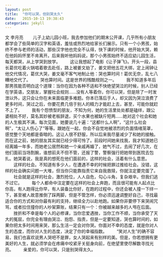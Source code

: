 ```yaml
---
layout: post
title:  "你可以哭，但别哭太久"
date:   2015-10-13 19:38:43
categories: jekyll
---
```

文 李月亮
　　儿子上幼儿园小班，我去参加他们的期末公开课，几乎所有小朋友都学会了些简单的汉字和英语，羞怯或热烈地给家长们展示。只有一个小男孩，始终不参与老师的活动，那些汉字他也完全不认得，快下课的时候，他开始大哭，赖在他妈妈怀里不肯离开。后来我听他妈妈说，那个小男孩始终不适应幼儿园生活，每天都哭，从上学哭到放学。
　　这让我想起了电影《让子弹飞》。开头一段，县长葛优吃着火锅唱着歌去赴任，路上被姜文劫了，姜文把他五花大绑，定上闹钟让他交代情况，葛优大哭，姜文毫不客气地制止他：哭也算时间！葛优无奈，乱七八糟地交代了。<!--more-->
　　哭也算时间。这是世界的残酷规则之一。
　　我不知道多年后那男孩能否明白这个道理：当你在因为各种不适和不快绝望哭泣的时候，别人已经在学英语，交朋友，掌握社会规则……没有人等着你，你可以哭，但是除了一时发泄以外，这只会让你在未来面临更多难题。你本已落后于人，却又因为哭泣浪费了更多时间，哭过之后，你要花费几倍于别人的精力才能赶上去，甚至，可能你就赶不上了。
　　我有个怨愤型的朋友，不知为何，她的生活里处处都是磕绊，跟公婆相处不好，莫名其妙被老板辞退，买个水果也被缺斤短两……她对这个社会和她的人生极其不满，每次见面，她要说几十遍：“这都什么人啊”，“这什么社会啊”，“太让人伤心了”等等。跟她在一起，你会不自觉地被浓烈的负面情绪笼罩，感觉整个天地都是昏暗的。这让人很不舒服，所以后来我尽量减少了和她的接触。而在这之前，她的朋友其实就已经少得可怜了。前段时间她来找我，我才知道她已经离婚一年多，而她老公居然和她一个亲戚再婚了，她气不过，去闹了好几次，在他们面前当场割腕，谁想前夫不但不管，还报了警，警察强行把她带到医院去包扎。她哭着说，我是真的想死在他们面前的，这样的社会，活着有什么意思。
　　这样的社会。不知道有多少人，在遭遇不幸的时候把罪过推给社会。没错，这样的社会确实问题一大堆，但当你只能靠指责它来自我救赎，你就注定要完蛋了。
　　社会就是这样的社会，激烈抢位，人人自危，勾心斗角，复杂艰辛。但我们逃不过它。
　　每个人都命中注定要在这样的社会上奔跑，而且很可能有人起点比你高，有人跑得比你早，有人装备比你好，在跑的过程中，你还会被人撞一下绊一下，甚至被人故意推倒了踩两脚，但是不管怎样，你必须迅速调整好自己，寻找最适合你的方式和对你最有利的支持，继续全力以赴地跑。如果你非要停下来哭闹咒骂，或者拉住撞你的人吵架算账，结果只有一个：你被越来越多的人甩在后面。
　　挫折和不幸是每个人的必修课，当你恋爱遇挫，当你工作不顺，当你承受了天大的冤屈，你完全有理由哭泣、抱怨、指责，但是一定要知道，哭也算时间的，如果你把太多时间用来哭，那么生活一定会对你哭。你面对不幸的态度，就是你对人生的态度，而你对人生的态度，决定了你的幸福指数。
　　“笑对人生”的确不容易，我们也喜欢说男人哭吧不是罪，女人哭起来有别样的美。但是，你若想拥有更美好的人生，就必须学会在疼痛中咬紧牙关挺身向前，在绝望里使尽解数寻找光亮。
　　亲爱的，你可以哭，只是别哭得太久。
